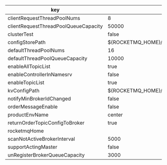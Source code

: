 |key|value|
|---|---|
|clientRequestThreadPoolNums|8|
|clientRequestThreadPoolQueueCapacity|50000|
|clusterTest|false|
|configStorePath|${ROCKETMQ_HOME}/namesrv/namesrv.properties|
|defaultThreadPoolNums|16|
|defaultThreadPoolQueueCapacity|10000|
|enableAllTopicList|true|
|enableControllerInNamesrv|false|
|enableTopicList|true|
|kvConfigPath|${ROCKETMQ_HOME}/namesrv/kvConfig.json|
|notifyMinBrokerIdChanged|false|
|orderMessageEnable|false|
|productEnvName|center|
|returnOrderTopicConfigToBroker|true|
|rocketmqHome||
|scanNotActiveBrokerInterval|5000|
|supportActingMaster|false|
|unRegisterBrokerQueueCapacity|3000|

